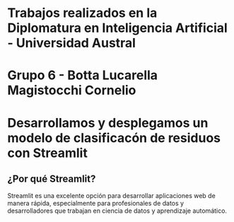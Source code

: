  
# Trabajos realizados en la Diplomatura en Inteligencia Artificial - Universidad Austral

# Grupo 6 - Botta Lucarella Magistocchi Cornelio

# Desarrollamos y desplegamos un modelo de clasificacón de residuos con Streamlit

## ¿Por qué Streamlit?
Streamlit es una excelente opción para desarrollar aplicaciones web de manera rápida, especialmente para profesionales de datos y desarrolladores que trabajan en ciencia de datos y aprendizaje automático.



